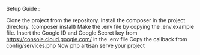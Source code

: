 Setup Guide :

Clone the project from the repository.
Install the composer in the project directory. (composer install)
Make the .env file by copying the .env.example file.
Insert the Google ID and Google Secret key from https://console.cloud.google.com/ in the .env file
Copy the callback from config/services.php
Now php artisan serve your project
